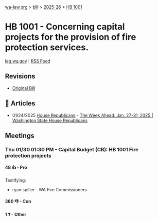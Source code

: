 [wa-law.org](/) > [bill](/bill/) > [2025-26](/bill/2025-26/) > [HB 1001](/bill/2025-26/hb/1001/)

# HB 1001 - Concerning capital projects for the provision of fire protection services.
[leg.wa.gov](https://app.leg.wa.gov/billsummary?BillNumber=1001&Year=2025&Initiative=false) | [RSS Feed](./rss.xml)

## Revisions
* [Original Bill](1/)

## 📰 Articles
* 01/24/2025 [House Republicans](/org/house_republicans/) - [The Week Ahead: Jan. 27-31, 2025 | Washington State House Republicans](https://houserepublicans.wa.gov/week/the-week-ahead-jan-27-31-2025/#:~:text=HB%201001)

## Meetings
### Thu 01/30 01:30 PM - Capital Budget (CB): HB 1001 Fire protection projects
#### 48 👍 - Pro
Testifying:
* ryan spiller - WA Fire Commissioners

#### 380 👎 - Con

#### 1 ❓ - Other
